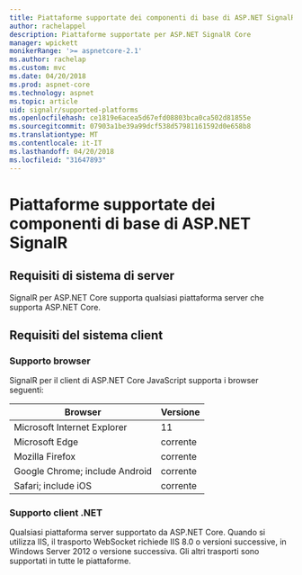 ```yaml
---
title: Piattaforme supportate dei componenti di base di ASP.NET SignalR
author: rachelappel
description: Piattaforme supportate per ASP.NET SignalR Core
manager: wpickett
monikerRange: '>= aspnetcore-2.1'
ms.author: rachelap
ms.custom: mvc
ms.date: 04/20/2018
ms.prod: aspnet-core
ms.technology: aspnet
ms.topic: article
uid: signalr/supported-platforms
ms.openlocfilehash: ce1819e6acea5d67efd08803bca0ca502d81855e
ms.sourcegitcommit: 07903a1be39a99dcf538d57981161592d0e658b8
ms.translationtype: MT
ms.contentlocale: it-IT
ms.lasthandoff: 04/20/2018
ms.locfileid: "31647893"
---
```

# <a name="aspnet-core-signalr-supported-platforms"></a>Piattaforme supportate dei componenti di base di ASP.NET SignalR

## <a name="server-system-requirements"></a>Requisiti di sistema di server

SignalR per ASP.NET Core supporta qualsiasi piattaforma server che supporta ASP.NET Core.

## <a name="client-system-requirements"></a>Requisiti del sistema client

### <a name="browser-support"></a>Supporto browser

SignalR per il client di ASP.NET Core JavaScript supporta i browser seguenti:

| Browser | Versione |
| ------- | ------- |
| Microsoft Internet Explorer | 11 |
| Microsoft Edge | corrente |
| Mozilla Firefox | corrente |
| Google Chrome; include Android | corrente |
| Safari; include iOS | corrente |
 
### <a name="net-client-support"></a>Supporto client .NET

Qualsiasi piattaforma server supportato da ASP.NET Core. Quando si utilizza IIS, il trasporto WebSocket richiede IIS 8.0 o versioni successive, in Windows Server 2012 o versione successiva. Gli altri trasporti sono supportati in tutte le piattaforme.